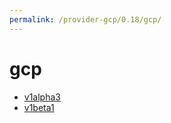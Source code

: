 ```yaml
---
permalink: /provider-gcp/0.18/gcp/
---
```


# gcp



* [v1alpha3](v1alpha3/index.md)
* [v1beta1](v1beta1/index.md)